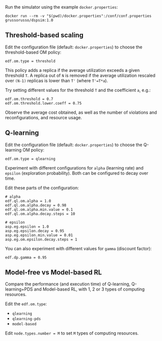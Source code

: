 Run the simulator using the example `docker.properties`:

	docker run --rm -v "$(pwd)/docker.properties":/conf/conf.properties grussorusso/dspsim:1.0

## Threshold-based scaling

Edit the configuration file (default: `docker.properties`) to choose the
threshold-based OM policy:

    edf.om.type = threshold

This policy adds a replica if the average utilization exceeds a given threshold
`T`. A replica out of `N` is removed if the average utilization rescaled over
`(N-1)` replicas is lower than `T'` (where `T'=T*a`).

Try setting different values for the threshold `T` and the coefficient `a`, e.g.:

    edf.om.threshold = 0.7
    edf.om.threshold.lower.coeff = 0.75

Observe the average cost obtained, as well as the number of violations and
reconfigurations, and resource usage.
    
## Q-learning

Edit the configuration file (default: `docker.properties`) to choose the
Q-learning OM policy:

    edf.om.type = qlearning

Experiment with different configurations for `alpha`  (learning rate) and `epsilon`
(exploration probability). Both can be configured to decay over time.

Edit these parts of the configuration:

    # alpha
    edf.ql.om.alpha = 1.0
    edf.ql.om.alpha.decay = 0.98
    edf.ql.om.alpha.min.value = 0.1
    edf.ql.om.alpha.decay.steps = 10

    # epsilon
    asp.eg.epsilon = 1.0
    asp.eg.epsilon.decay = 0.95
    asp.eg.epsilon.min.value = 0.01
    asp.eg.om.epsilon.decay.steps = 1

You can also experiment with different values for `gamma` (discount factor):

    edf.dp.gamma = 0.95

## Model-free vs Model-based RL

Compare the performance (and execution time) of Q-learning, Q-learning+PDS and
Model-based RL, with 1, 2 or 3 types of computing resources.

Edit the `edf.om.type`:

- `qlearning`
- `qlearning-pds`
- `model-based`

Edit `node.types.number = M` to set `M` types of computing resources.
